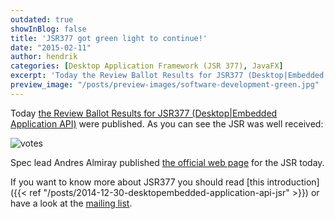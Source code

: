 ```yaml
---
outdated: true
showInBlog: false
title: 'JSR377 got green light to continue!'
date: "2015-02-11"
author: hendrik
categories: [Desktop Application Framework (JSR 377), JavaFX]
excerpt: 'Today the Review Ballot Results for JSR377 (Desktop|Embedded Application API) were published.'
preview_image: "/posts/preview-images/software-development-green.jpg"
---
```

Today [the Review Ballot Results for JSR377 (Desktop|Embedded Application API)](https://jcp.org/en/jsr/results?id=5744) were published. As you can see the JSR was well received:

![votes](/posts/guigarage-legacy/votes.png)

Spec lead Andres Almiray published [the official web page](http://jsr377.github.io/site/) for the JSR today.

If you want to know more about JSR377 you should read [this introduction]({{< ref "/posts/2014-12-30-desktopembedded-application-api-jsr" >}}) or have a look at the [mailing list](http://jsr377-api.40747.n7.nabble.com).

